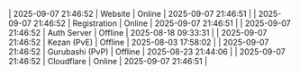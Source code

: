 | 2025-09-07 21:46:52 | Website | Online | 2025-09-07 21:46:51 |
| 2025-09-07 21:46:52 | Registration | Online | 2025-09-07 21:46:51 |
| 2025-09-07 21:46:52 | Auth Server | Offline | 2025-08-18 09:33:31 |
| 2025-09-07 21:46:52 | Kezan (PvE) | Offline | 2025-08-03 17:58:02 |
| 2025-09-07 21:46:52 | Gurubashi (PvP) | Offline | 2025-08-23 21:44:06 |
| 2025-09-07 21:46:52 | Cloudflare | Online | 2025-09-07 21:46:51 |
